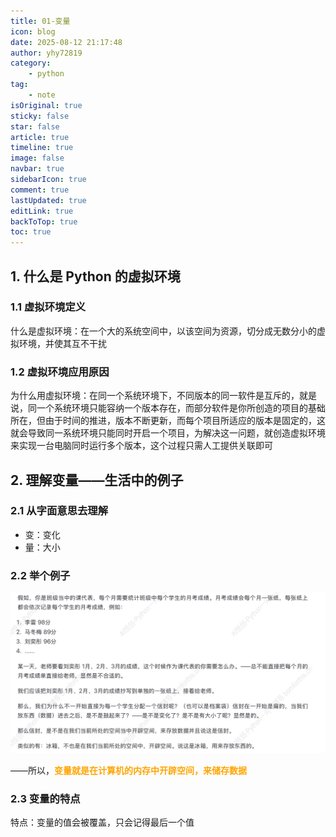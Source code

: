 ```yaml
---
title: 01-变量
icon: blog
date: 2025-08-12 21:17:48
author: yhy72819
category:
    - python
tag:
    - note
isOriginal: true
sticky: false
star: false
article: true
timeline: true
image: false
navbar: true
sidebarIcon: true
comment: true
lastUpdated: true
editLink: true
backToTop: true
toc: true
---
```


## 1. 什么是 Python 的虚拟环境

### 1.1 虚拟环境定义

什么是虚拟环境：在一个大的系统空间中，以该空间为资源，切分成无数分小的虚拟环境，并使其互不干扰

### 1.2 虚拟环境应用原因

为什么用虚拟环境：在同一个系统环境下，不同版本的同一软件是互斥的，就是说，同一个系统环境只能容纳一个版本存在，而部分软件是你所创造的项目的基础所在，但由于时间的推进，版本不断更新，而每个项目所适应的版本是固定的，这就会导致同一系统环境只能同时开启一个项目，为解决这一问题，就创造虚拟环境来实现一台电脑同时运行多个版本，这个过程只需人工提供关联即可

## 2. 理解变量——生活中的例子

### 2.1 从字面意思去理解

- 变：变化
- 量：大小

### 2.2 举个例子

![094671d385cc7f3cdd157e34650fe0cb](./01-variable.assets/094671d385cc7f3cdd157e34650fe0cb.png)

——所以，**<span style="color:orange">变量就是在计算机的内存中开辟空间，来储存数据</span>**

### 2.3 变量的特点

特点：变量的值会被覆盖，只会记得最后一个值
